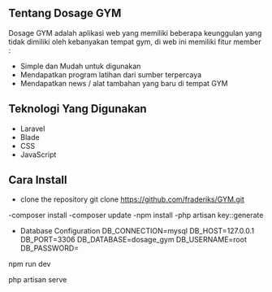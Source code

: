 
## Tentang Dosage GYM 

Dosage GYM adalah aplikasi web yang memiliki beberapa keunggulan yang tidak dimiliki oleh kebanyakan tempat gym, di web ini memiliki fitur member :

- Simple dan Mudah untuk digunakan
- Mendapatkan program latihan dari sumber terpercaya
- Mendapatkan news / alat tambahan yang baru di tempat GYM 

## Teknologi Yang Digunakan 

- Laravel
- Blade
- CSS
- JavaScript

## Cara Install 

- clone the repository 
git clone https://github.com/fraderiks/GYM.git

-composer install
-composer update
-npm install
-php artisan key::generate

- Database Configuration
DB_CONNECTION=mysql
DB_HOST=127.0.0.1
DB_PORT=3306
DB_DATABASE=dosage_gym
DB_USERNAME=root
DB_PASSWORD=

npm run dev

php artisan serve









